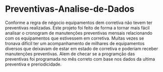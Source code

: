 # Preventivas-Analise-de-Dados

Conforme a regra de négocio equipamentos dem corretiva não tevem ter preventivas realizadas.
Este projeto foi feito de forma a tornar mais fácil analisar o cronogram de manutenções preventivas mensais relacionando com os equipamentos que estivessem em corretiva. Muitas vezes se tronava difícil ter um acompanhamento de milhares de equipamentos diversos que deixavam de estar em estado de corretiva e poderiam receber manutenções preventivas. Alem de checar se a programção das preventivas foi programada no mês correto com base nos dados da ultima preventiva e preriodicidade.

